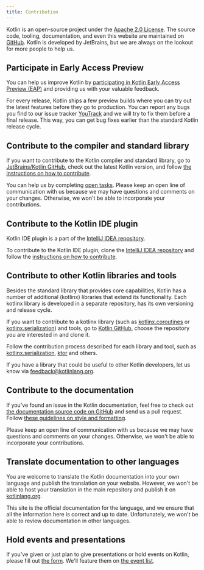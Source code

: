```yaml
---
title: Contribution
---
```



Kotlin is an open-source project under the [Apache 2.0 License](https://github.com/JetBrains/kotlin/blob/master/license/LICENSE.txt).
The source code, tooling, documentation, and even this website are maintained on [GitHub](https://github.com/jetbrains/kotlin). 
Kotlin is developed by JetBrains, but we are always on the lookout for more people to help us.

## Participate in Early Access Preview

You can help us improve Kotlin by [participating in Kotlin Early Access Preview (EAP)](eap.md) and providing us with your valuable feedback.
 
For every release, Kotlin ships a few preview builds where you can try out the latest features before they go to production.
You can report any bugs you find to our issue tracker [YouTrack](https://kotl.in/issue) 
and we will try to fix them before a final release. This way, you can get bug fixes earlier than the standard Kotlin release cycle.

## Contribute to the compiler and standard library

If you want to contribute to the Kotlin compiler and standard library, go to [JetBrains/Kotlin GitHub](https://github.com/jetbrains/kotlin), 
check out the latest Kotlin version, and follow [the instructions on how to contribute](https://github.com/JetBrains/kotlin/blob/master/docs/contributing.md).

You can help us by completing [open tasks](https://youtrack.jetbrains.com/issues/KT?q=tag:%20%7BUp%20For%20Grabs%7D%20and%20State:%20Open). 
Please keep an open line of communication with us because we may have questions and comments on your changes. 
Otherwise, we won't be able to incorporate your contributions.

## Contribute to the Kotlin IDE plugin

Kotlin IDE plugin is a part of the [IntelliJ IDEA repository](https://github.com/JetBrains/intellij-community/tree/master/plugins/kotlin).

To contribute to the Kotlin IDE plugin, clone the [IntelliJ IDEA repository](https://github.com/JetBrains/intellij-community/) 
and follow the [instructions on how to contribute](https://github.com/JetBrains/intellij-community/blob/master/plugins/kotlin/CONTRIBUTING.md).

## Contribute to other Kotlin libraries and tools

Besides the standard library that provides core capabilities, Kotlin has a number of additional (kotlinx) libraries that extend its functionality. 
Each kotlinx library is developed in a separate repository, has its own versioning and release cycle.

If you want to contribute to a kotlinx library (such as [kotlinx.coroutines](https://github.com/Kotlin/kotlinx.coroutines) or
[kotlinx.serialization](https://github.com/Kotlin/kotlinx.serialization)) and tools, go to [Kotlin GitHub](https://github.com/Kotlin), 
choose the repository you are interested in and clone it.

Follow the contribution process described for each library and tool, such as
[kotlinx.serialization](https://github.com/Kotlin/kotlinx.serialization/blob/master/CONTRIBUTING.md),
[ktor](https://github.com/ktorio/ktor/blob/master/CONTRIBUTING.md) and others.

If you have a library that could be useful to other Kotlin developers, let us know via <feedback@kotlinlang.org>.

## Contribute to the documentation

If you've found an issue in the Kotlin documentation, 
feel free to check out [the documentation source code on GitHub](https://github.com/JetBrains/kotlin-web-site/tree/master/docs/topics)
and send us a pull request.
Follow [these guidelines on style and formatting](https://docs.google.com/document/d/1mUuxK4xwzs3jtDGoJ5_zwYLaSEl13g_SuhODdFuh2Dc/edit?usp=sharing).

Please keep an open line of communication with us because we may have questions and comments on your changes. 
Otherwise, we won't be able to incorporate your contributions.

## Translate documentation to other languages

You are welcome to translate the Kotlin documentation into your own language and publish the translation on your website.
However, we won't be able to host your translation in the main repository and publish it on [kotlinlang.org](https://kotlinlang.org/).

This site is the official documentation for the language, and we ensure that all the information here
is correct and up to date. Unfortunately, we won't be able to review documentation in other languages. 

## Hold events and presentations

If you've given or just plan to give presentations or hold events on Kotlin, please fill out [the form](https://surveys.jetbrains.com/s3/Submit-a-Kotlin-Talk).
We'll feature them on [the event list](https://kotlinlang.org/docs/events.html).